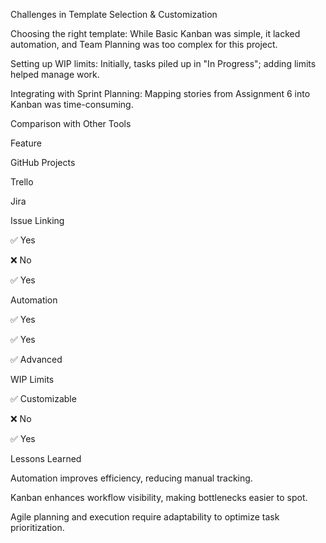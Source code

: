 Challenges in Template Selection & Customization

Choosing the right template: While Basic Kanban was simple, it lacked automation, and Team Planning was too complex for this project.

Setting up WIP limits: Initially, tasks piled up in "In Progress"; adding limits helped manage work.

Integrating with Sprint Planning: Mapping stories from Assignment 6 into Kanban was time-consuming.

Comparison with Other Tools

Feature

GitHub Projects

Trello

Jira

Issue Linking

✅ Yes

❌ No

✅ Yes

Automation

✅ Yes

✅ Yes

✅ Advanced

WIP Limits

✅ Customizable

❌ No

✅ Yes

Lessons Learned

Automation improves efficiency, reducing manual tracking.

Kanban enhances workflow visibility, making bottlenecks easier to spot.

Agile planning and execution require adaptability to optimize task prioritization.


